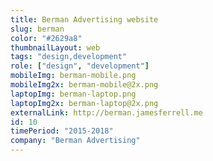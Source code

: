 ```yaml
---
title: Berman Advertising website
slug: berman
color: "#2629a8"
thumbnailLayout: web
tags: "design,development"
role: ["design", "development"]
mobileImg: berman-mobile.png
mobileImg2x: berman-mobile@2x.png
laptopImg: berman-laptop.png
laptopImg2x: berman-laptop@2x.png
externalLink: http://berman.jamesferrell.me
id: 10
timePeriod: "2015-2018"
company: "Berman Advertising"
---
```

